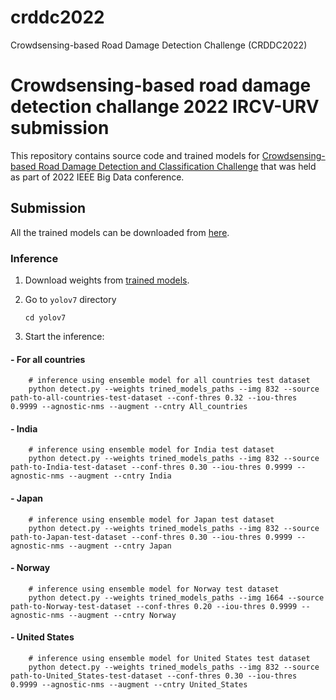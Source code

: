 # crddc2022
Crowdsensing-based Road Damage Detection Challenge (CRDDC2022)


# Crowdsensing-based road damage detection challange 2022 IRCV-URV submission

This repository contains source code and trained models for [Crowdsensing-based Road Damage Detection and Classification Challenge](https://crddc2022.sekilab.global/overview/) that was held as part of 2022 IEEE Big Data conference.

## Submission

All the trained models can be downloaded from [here](https://drive.google.com/drive/folders/1NO5Svrj5wY0lpe3xSKqZGGBJFsI-YLHW?usp=sharing).


### Inference

1. Download weights from [trained models](https://drive.google.com/drive/folders/1NO5Svrj5wY0lpe3xSKqZGGBJFsI-YLHW?usp=sharing).

2. Go to `yolov7` directory
    ```Shell
    cd yolov7
    ```

3. Start the inference:

#### - For all countries
```Shell
    # inference using ensemble model for all countries test dataset
    python detect.py --weights trined_models_paths --img 832 --source path-to-all-countries-test-dataset --conf-thres 0.32 --iou-thres 0.9999 --agnostic-nms --augment --cntry All_countries
```

#### - India
```Shell
    # inference using ensemble model for India test dataset
    python detect.py --weights trined_models_paths --img 832 --source path-to-India-test-dataset --conf-thres 0.30 --iou-thres 0.9999 --agnostic-nms --augment --cntry India
```

#### - Japan
```Shell
    # inference using ensemble model for Japan test dataset
    python detect.py --weights trined_models_paths --img 832 --source path-to-Japan-test-dataset --conf-thres 0.30 --iou-thres 0.9999 --agnostic-nms --augment --cntry Japan
```

#### - Norway
```Shell
    # inference using ensemble model for Norway test dataset
    python detect.py --weights trined_models_paths --img 1664 --source path-to-Norway-test-dataset --conf-thres 0.20 --iou-thres 0.9999 --agnostic-nms --augment --cntry Norway
```

#### - United States
```Shell
    # inference using ensemble model for United States test dataset
    python detect.py --weights trined_models_paths --img 832 --source path-to-United_States-test-dataset --conf-thres 0.30 --iou-thres 0.9999 --agnostic-nms --augment --cntry United_States
```